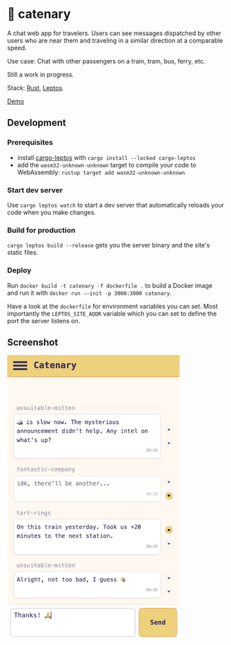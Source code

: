 # 🚃 catenary

A chat web app for travelers.
Users can see messages dispatched by other users who are near them and traveling in a similar direction at a comparable speed.

Use case: Chat with other passengers on a train, tram, bus, ferry, etc.

Still a work in progress.

Stack: [Rust](https://www.rust-lang.org/), [Leptos](https://leptos.dev/).

[Demo](https://catenary.jflessau.com/)

## Development

### Prerequisites

- install [cargo-leptos](https://crates.io/crates/cargo-leptos) with `cargo install --locked cargo-leptos`
- add the `wasm32-unknown-unknown` target to compile your code to WebAssembly: `rustup target add wasm32-unknown-unknown`

### Start dev server

Use `cargo leptos watch` to start a dev server that automatically reloads your code when you make changes.

### Build for production

`cargo leptos build --release` gets you the server binary and the site's static files.

### Deploy

Run `docker build -t catenary -f dockerfile .` to build a Docker image and run it with `docker run --init -p 3000:3000 catenary`.

Have a look at the `dockerfile` for environment variables you can set. Most importantly the `LEPTOS_SITE_ADDR` variable which you can set to define the port the server listens on.

## Screenshot

<img src="screenshot.png" alt="Screenshot of the app showing the chat interface with some messages" width="400">
